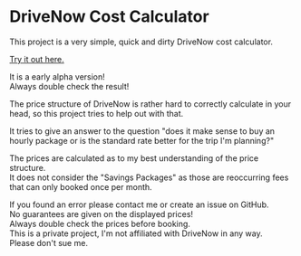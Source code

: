 # DriveNow Cost Calculator

This project is a very simple, quick and dirty DriveNow cost calculator.  

[Try it out here.](http://www.rm-it.de/drivenow-calculator/index.html)

It is a early alpha version!  
Always double check the result!

The price structure of DriveNow is rather hard to correctly calculate in your head, so this project tries to help out with that.

It tries to give an answer to the question "does it make sense to buy an hourly package or is the standard rate better for the trip I'm planning?"

The prices are calculated as to my best understanding of the price structure.  
It does not consider the "Savings Packages" as those are reoccurring fees that can only booked once per month.  

If you found an error please contact me or create an issue on GitHub.  
No guarantees are given on the displayed prices!  
Always double check the prices before booking.  
This is a private project, I'm not affiliated with DriveNow in any way.  
Please don't sue me.  
